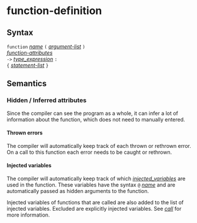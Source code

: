 # function-definition

## Syntax

`function` [_name_](name.md) `(` [_argument-list_](argument_list.md) `)`\
[_function-attributes_](function_attributes.md)\
`->` [_type_expression_](type_expression.md) `:`\
`{` [_statement-list_](statement_list.md) `}`

## Semantics

### Hidden / Inferred attributes
Since the compiler can see the program as a whole, it can infer a lot of information
about the function, which does not need to manually entered.

#### Thrown errors
The compiler will automatically keep track of each thrown or rethrown error.
On a call to this function each error needs to be caught or rethrown.

#### Injected variables
The compiler will automatically keep track of which [_injected_variables_](injected_variables.md)
are used in the function. These variables have the syntax `@` [_name_](name.md) and are automatically
passed as hidden arguments to the function.

Injected variables of functions that are called are also added to the list of
injected variables. Excluded are explicitly injected variables.
See [_call_](call.md) for more information.



